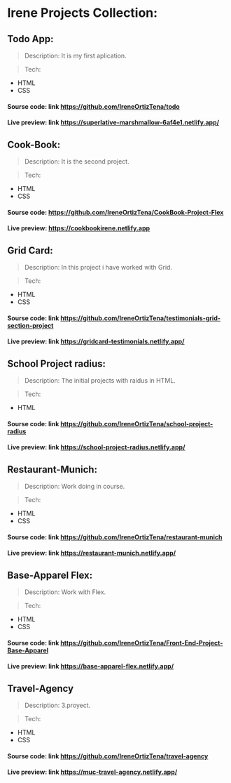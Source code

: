 # Irene Projects Collection:

## Todo App:

> Description:
> It is my first aplication.

> Tech:

- HTML
- CSS

#### Sourse code: link https://github.com/IreneOrtizTena/todo

#### Live preview: link https://superlative-marshmallow-6af4e1.netlify.app/

## Cook-Book:

> Description:
> It is the second project.

> Tech:

- HTML
- CSS

#### Sourse code: https://github.com/IreneOrtizTena/CookBook-Project-Flex

#### Live preview: https://cookbookirene.netlify.app

## Grid Card:

> Description:
> In this project i have worked with Grid.

> Tech:

- HTML
- CSS

#### Sourse code: link https://github.com/IreneOrtizTena/testimonials-grid-section-project

#### Live preview: link https://gridcard-testimonials.netlify.app/

## School Project radius:

> Description: The initial projects with raidus in HTML.

> Tech:

- HTML

#### Sourse code: link https://github.com/IreneOrtizTena/school-project-radius

#### Live preview: link https://school-project-radius.netlify.app/

## Restaurant-Munich:

> Description: Work doing in course.

> Tech:

- HTML
- CSS

#### Sourse code: link https://github.com/IreneOrtizTena/restaurant-munich

#### Live preview: link https://restaurant-munich.netlify.app/

## Base-Apparel Flex:

> Description: Work with Flex.

> Tech:

- HTML
- CSS

#### Sourse code: link https://github.com/IreneOrtizTena/Front-End-Project-Base-Apparel

#### Live preview: link https://base-apparel-flex.netlify.app/

## Travel-Agency

> Description: 3.proyect.

> Tech:

- HTML
- CSS

#### Sourse code: link https://github.com/IreneOrtizTena/travel-agency

#### Live preview: link https://muc-travel-agency.netlify.app/
